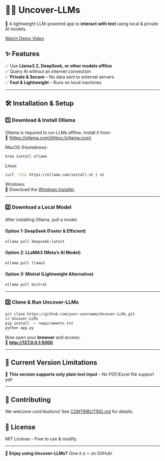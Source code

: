 # 🕵️‍♂️ Uncover-LLMs  
🚀 A lightweight LLM-powered app to **interact with text** using local & private AI models.  

[Watch Demo Video](./llmvideo.mp4)


## ✨ Features  
✅ Use **Llama3.2, DeepSeek, or other models offline**  
✅ Query AI without an internet connection  
✅ **Private & Secure** – No data sent to external servers  
✅ **Fast & Lightweight** – Runs on local machines  

---

## 🛠️ **Installation & Setup**  

### 1️⃣ **Download & Install Ollama**  
Ollama is required to run LLMs offline. Install it from:  
🔗 [https://ollama.com](https://ollama.com)  

MacOS (Homebrew):  
```sh  
brew install ollama  
```
Linux:  
```sh  
curl -fsSL https://ollama.com/install.sh | sh  
```
Windows:  
📌 Download the [Windows Installer](https://ollama.com/download).  

---

### 2️⃣ **Download a Local Model**  
After installing Ollama, pull a model:  

#### **Option 1: DeepSeek (Faster & Efficient)**  
```sh  
ollama pull deepseek:latest  
```

#### **Option 2: LLaMA3 (Meta’s AI Model)**  
```sh  
ollama pull llama3  
```

#### **Option 3: Mistral (Lightweight Alternative)**  
```sh  
ollama pull mistral  
```

---

### 3️⃣ **Clone & Run Uncover-LLMs**  
```sh  
git clone https://github.com/your-username/Uncover-LLMs.git  
cd Uncover-LLMs  
pip install -r requirements.txt  
python app.py  
```
Now open your **browser** and access:  
📌 **http://127.0.0.1:5000**  

---

## 🚧 **Current Version Limitations**  
🚨 **This version supports only plain text input** – No PDF/Excel file support yet!  

---

## 🤝 **Contributing**  
We welcome contributions! See [CONTRIBUTING.md](CONTRIBUTING.md) for details.  

## 📜 **License**  
MIT License – Free to use & modify.  

---

🚀 **Enjoy using Uncover-LLMs?** Give it a ⭐ on GitHub!  


